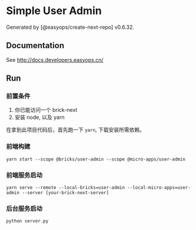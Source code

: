 # Simple User Admin

Generated by [@easyops/create-next-repo] v0.6.32.

## Documentation

See http://docs.developers.easyops.cn/

## Run

### 前置条件

1. 你已能访问一个 brick-next
2. 安装 node, 以及 yarn

在拿到此项目代码后，首先跑一下 `yarn`, 下载安装所需依赖。

### 前端构建

```shell
yarn start --scope @bricks/user-admin --scope @micro-apps/user-admin
```

### 前端服务启动

```shell
yarn serve --remote --local-bricks=user-admin --local-micro-apps=user-admin --server [your-brick-next-server]
```

### 后台服务启动

```shell
python server.py
```
